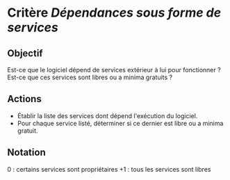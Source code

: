 # Critère *Dépendances sous forme de services*

## Objectif
Est-ce que le logiciel dépend de services extérieur à lui pour fonctionner ? Est-ce que ces services sont libres ou a minima gratuits ?

## Actions
- Établir la liste des services dont dépend l'exécution du logiciel. 
- Pour chaque service listé, déterminer si ce dernier est libre ou a minima gratuit. 

## Notation
0 : certains services sont propriétaires 
+1 : tous les services sont libres 
